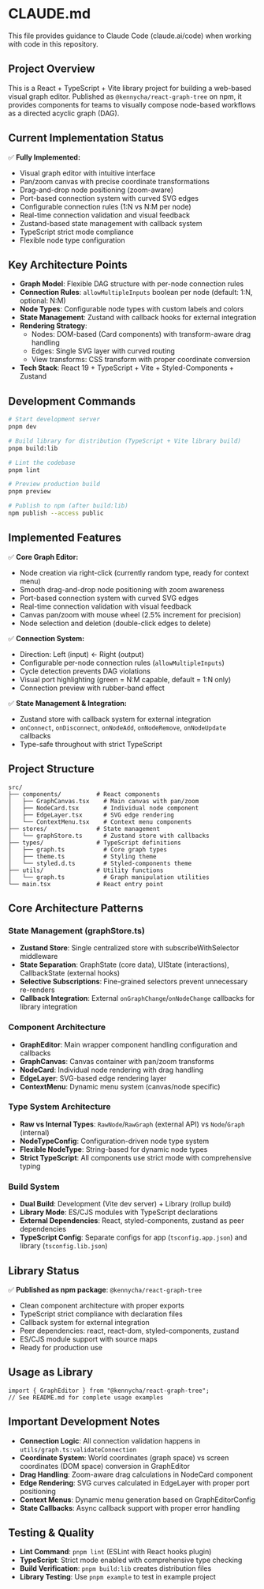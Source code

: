 # CLAUDE.md

This file provides guidance to Claude Code (claude.ai/code) when working with code in this repository.

## Project Overview

This is a React + TypeScript + Vite library project for building a web-based visual graph editor. Published as `@kennycha/react-graph-tree` on npm, it provides components for teams to visually compose node-based workflows as a directed acyclic graph (DAG).

## Current Implementation Status

✅ **Fully Implemented:**
- Visual graph editor with intuitive interface
- Pan/zoom canvas with precise coordinate transformations
- Drag-and-drop node positioning (zoom-aware)
- Port-based connection system with curved SVG edges
- Configurable connection rules (1:N vs N:M per node)
- Real-time connection validation and visual feedback
- Zustand-based state management with callback system
- TypeScript strict mode compliance
- Flexible node type configuration

## Key Architecture Points

- **Graph Model**: Flexible DAG structure with per-node connection rules
- **Connection Rules**: `allowMultipleInputs` boolean per node (default: 1:N, optional: N:M)
- **Node Types**: Configurable node types with custom labels and colors
- **State Management**: Zustand with callback hooks for external integration
- **Rendering Strategy**: 
  - Nodes: DOM-based (Card components) with transform-aware drag handling
  - Edges: Single SVG layer with curved routing
  - View transforms: CSS transform with proper coordinate conversion
- **Tech Stack**: React 19 + TypeScript + Vite + Styled-Components + Zustand

## Development Commands

```bash
# Start development server
pnpm dev

# Build library for distribution (TypeScript + Vite library build)
pnpm build:lib

# Lint the codebase
pnpm lint

# Preview production build
pnpm preview

# Publish to npm (after build:lib)
npm publish --access public
```

## Implemented Features

✅ **Core Graph Editor:**
- Node creation via right-click (currently random type, ready for context menu)
- Smooth drag-and-drop node positioning with zoom awareness
- Port-based connection system with curved SVG edges
- Real-time connection validation with visual feedback
- Canvas pan/zoom with mouse wheel (2.5% increment for precision)
- Node selection and deletion (double-click edges to delete)

✅ **Connection System:**
- Direction: Left (input) ← Right (output)
- Configurable per-node connection rules (`allowMultipleInputs`)
- Cycle detection prevents DAG violations
- Visual port highlighting (green = N:M capable, default = 1:N only)
- Connection preview with rubber-band effect

✅ **State Management & Integration:**
- Zustand store with callback system for external integration
- `onConnect`, `onDisconnect`, `onNodeAdd`, `onNodeRemove`, `onNodeUpdate` callbacks
- Type-safe throughout with strict TypeScript

## Project Structure

```
src/
├── components/          # React components
│   ├── GraphCanvas.tsx    # Main canvas with pan/zoom
│   ├── NodeCard.tsx       # Individual node component
│   ├── EdgeLayer.tsx      # SVG edge rendering
│   └── ContextMenu.tsx    # Context menu components
├── stores/              # State management
│   └── graphStore.ts      # Zustand store with callbacks
├── types/               # TypeScript definitions
│   ├── graph.ts           # Core graph types
│   ├── theme.ts           # Styling theme
│   └── styled.d.ts        # Styled-components theme
├── utils/               # Utility functions
│   └── graph.ts           # Graph manipulation utilities
└── main.tsx             # React entry point
```

## Core Architecture Patterns

### State Management (graphStore.ts)
- **Zustand Store**: Single centralized store with subscribeWithSelector middleware
- **State Separation**: GraphState (core data), UIState (interactions), CallbackState (external hooks)
- **Selective Subscriptions**: Fine-grained selectors prevent unnecessary re-renders
- **Callback Integration**: External `onGraphChange`/`onNodeChange` callbacks for library integration

### Component Architecture
- **GraphEditor**: Main wrapper component handling configuration and callbacks
- **GraphCanvas**: Canvas container with pan/zoom transforms
- **NodeCard**: Individual node rendering with drag handling
- **EdgeLayer**: SVG-based edge rendering layer
- **ContextMenu**: Dynamic menu system (canvas/node specific)

### Type System Architecture
- **Raw vs Internal Types**: `RawNode`/`RawGraph` (external API) vs `Node`/`Graph` (internal)
- **NodeTypeConfig**: Configuration-driven node type system
- **Flexible NodeType**: String-based for dynamic node types
- **Strict TypeScript**: All components use strict mode with comprehensive typing

### Build System
- **Dual Build**: Development (Vite dev server) + Library (rollup build)
- **Library Mode**: ES/CJS modules with TypeScript declarations
- **External Dependencies**: React, styled-components, zustand as peer dependencies
- **TypeScript Config**: Separate configs for app (`tsconfig.app.json`) and library (`tsconfig.lib.json`)

## Library Status

✅ **Published as npm package**: `@kennycha/react-graph-tree`
- Clean component architecture with proper exports
- TypeScript strict compliance with declaration files
- Callback system for external integration  
- Peer dependencies: react, react-dom, styled-components, zustand
- ES/CJS module support with source maps
- Ready for production use

## Usage as Library

```tsx
import { GraphEditor } from "@kennycha/react-graph-tree";
// See README.md for complete usage examples
```

## Important Development Notes

- **Connection Logic**: All connection validation happens in `utils/graph.ts:validateConnection`
- **Coordinate System**: World coordinates (graph space) vs screen coordinates (DOM space) conversion in GraphEditor
- **Drag Handling**: Zoom-aware drag calculations in NodeCard component
- **Edge Rendering**: SVG curves calculated in EdgeLayer with proper port positioning
- **Context Menus**: Dynamic menu generation based on GraphEditorConfig
- **State Callbacks**: Async callback support with proper error handling

## Testing & Quality

- **Lint Command**: `pnpm lint` (ESLint with React hooks plugin)
- **TypeScript**: Strict mode enabled with comprehensive type checking
- **Build Verification**: `pnpm build:lib` creates distribution files
- **Library Testing**: Use `pnpm example` to test in example project